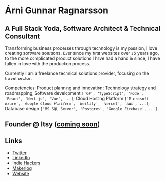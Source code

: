 # Árni Gunnar Ragnarsson

## A Full Stack Yoda, Software Architect & Technical Consultant

Transforming business processes through technology is my passion, I love creating software solutions. Ever since my first websites over 25 years ago, to the more complicated product solutions I have had a hand in since, I have fallen in love with the production process.

Currently I am a freelance technical solutions provider, focusing on the travel sector.

Competencies: Product planning and innovation; Technology strategy and roadmapping; Software development ``['C#', 'TypeScript', 'Node', 'React', 'Next.js', 'Vue', ...]``; Cloud Hosting Platform ``['Microsoft Azure', 'Google Cloud Platform', 'Netlify', 'Vercel', 'AWS', ...]``; Database design ``['MS SQL Server', 'Postgres', 'Google Firebase', ...]``.

## Founder @ Itsy ([coming soon](https://www.itsy.so/))

## Links

- [Twitter](https://twitter.com/arnigunnar)
- [LinkedIn](https://www.linkedin.com/in/arnigunnar)
- [Indie Hackers](https://www.indiehackers.com/arnigunnar)
- [Makerlog](https://getmakerlog.com/@arnigunnar)
- [Website](https://www.cloudconsulting.dev)
